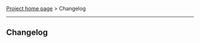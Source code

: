 [Project home page](index) > Changelog

------------------------------------------------------------------------

## Changelog



